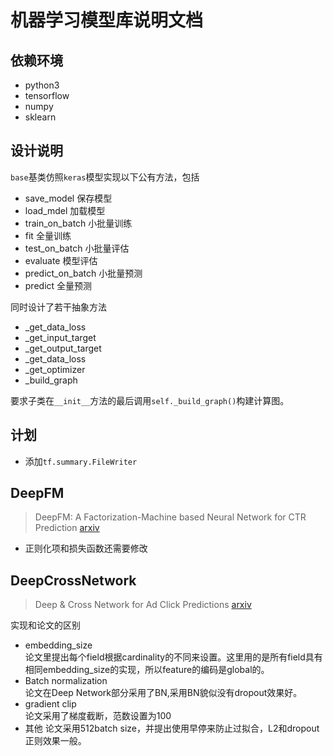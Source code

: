 # 机器学习模型库说明文档
## 依赖环境
 - python3
 - tensorflow
 - numpy
 - sklearn
## 设计说明
`base`基类仿照`keras`模型实现以下公有方法，包括
- save_model 保存模型
- load_mdel 加载模型
- train_on_batch 小批量训练
- fit 全量训练
- test_on_batch 小批量评估
- evaluate 模型评估
- predict_on_batch 小批量预测
- predict 全量预测

同时设计了若干抽象方法
- _get_data_loss
- _get_input_target
- _get_output_target
- _get_data_loss
- _get_optimizer
- _build_graph

要求子类在`__init__`方法的最后调用`self._build_graph()`构建计算图。

## 计划
- 添加`tf.summary.FileWriter`

## DeepFM
>DeepFM: A Factorization-Machine based Neural Network for CTR Prediction [arxiv](https://arxiv.org/abs/1703.04247)
- 正则化项和损失函数还需要修改

## DeepCrossNetwork
> Deep & Cross Network for Ad Click Predictions [arxiv](https://arxiv.org/abs/1708.05123)

实现和论文的区别
- embedding_size  
论文里提出每个field根据cardinality的不同来设置。这里用的是所有field具有相同embedding_size的实现，所以feature的编码是global的。
- Batch normalization  
论文在Deep Network部分采用了BN,采用BN貌似没有dropout效果好。
- gradient clip  
论文采用了梯度截断，范数设置为100
- 其他
论文采用512batch size，并提出使用早停来防止过拟合，L2和dropout正则效果一般。